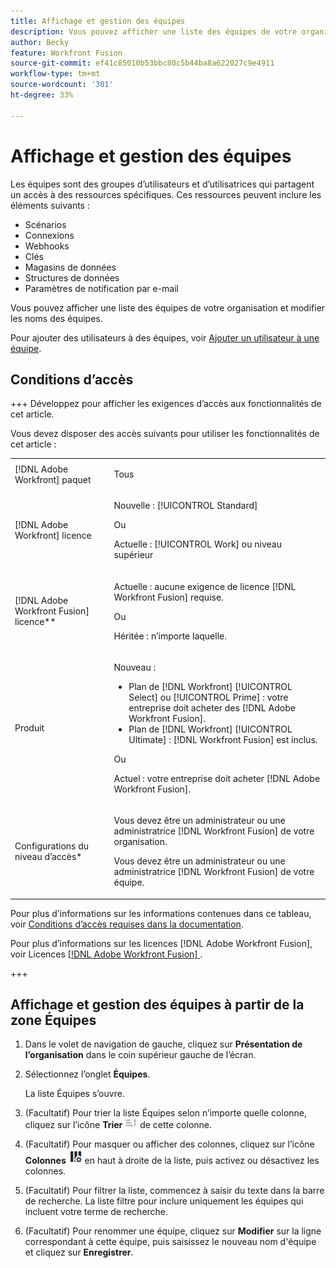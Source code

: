 ```yaml
---
title: Affichage et gestion des équipes
description: Vous pouvez afficher une liste des équipes de votre organisation et modifier les noms des équipes.
author: Becky
feature: Workfront Fusion
source-git-commit: ef41c85010b53bbc80c5b44ba8a622027c9e4911
workflow-type: tm+mt
source-wordcount: '301'
ht-degree: 33%

---
```


# Affichage et gestion des équipes

Les équipes sont des groupes d’utilisateurs et d’utilisatrices qui partagent un accès à des ressources spécifiques. Ces ressources peuvent inclure les éléments suivants :

* Scénarios
* Connexions
* Webhooks
* Clés
* Magasins de données
* Structures de données
* Paramètres de notification par e-mail

Vous pouvez afficher une liste des équipes de votre organisation et modifier les noms des équipes.

Pour ajouter des utilisateurs à des équipes, voir [Ajouter un utilisateur à une équipe](/help/workfront-fusion/set-up-and-manage-workfront-fusion/set-up-and-manage-orgs-and-teams/set-up-orgs-teams-and-users/add-a-user-to-a-team.md).

## Conditions d’accès

+++ Développez pour afficher les exigences d’accès aux fonctionnalités de cet article.

Vous devez disposer des accès suivants pour utiliser les fonctionnalités de cet article :

<table style="table-layout:auto">
 <col> 
 <col> 
 <tbody> 
  <tr> 
   <td role="rowheader">[!DNL Adobe Workfront] paquet</td> 
   <td> <p>Tous</p> </td> 
  </tr> 
  <tr data-mc-conditions=""> 
   <td role="rowheader">[!DNL Adobe Workfront] licence</td> 
   <td> <p>Nouvelle : [!UICONTROL Standard]</p><p>Ou</p><p>Actuelle : [!UICONTROL Work] ou niveau supérieur</p> </td> 
  </tr> 
  <tr> 
   <td role="rowheader">[!DNL Adobe Workfront Fusion] licence**</td> 
   <td>
   <p>Actuelle : aucune exigence de licence [!DNL Workfront Fusion] requise.</p>
   <p>Ou</p>
   <p>Héritée : n’importe laquelle. </p>
   </td> 
  </tr> 
  <tr> 
   <td role="rowheader">Produit</td> 
   <td>
   <p>Nouveau :</p> <ul><li>Plan de [!DNL Workfront] [!UICONTROL Select] ou [!UICONTROL Prime] : votre entreprise doit acheter des [!DNL Adobe Workfront Fusion].</li><li>Plan de [!DNL Workfront] [!UICONTROL Ultimate] : [!DNL Workfront Fusion] est inclus.</li></ul>
   <p>Ou</p>
   <p>Actuel : votre entreprise doit acheter [!DNL Adobe Workfront Fusion].</p>
   </td> 
  </tr>
  <tr data-mc-conditions=""> 
   <td role="rowheader">Configurations du niveau d’accès*</td> 
   <td> 
     <p>Vous devez être un administrateur ou une administratrice [!DNL Workfront Fusion] de votre organisation.</p>
     <p>Vous devez être un administrateur ou une administratrice [!DNL Workfront Fusion] de votre équipe.</p>
   </td> 
  </tr> 
   </td> 
  </tr> 
 </tbody> 
</table>

Pour plus d’informations sur les informations contenues dans ce tableau, voir [Conditions d’accès requises dans la documentation](/help/workfront-fusion/references/licenses-and-roles/access-level-requirements-in-documentation.md).

Pour plus d’informations sur les licences [!DNL Adobe Workfront Fusion], voir Licences [[!DNL Adobe Workfront Fusion] ](/help/workfront-fusion/set-up-and-manage-workfront-fusion/licensing-operations-overview/license-automation-vs-integration.md).

+++

## Affichage et gestion des équipes à partir de la zone Équipes

1. Dans le volet de navigation de gauche, cliquez sur **Présentation de l’organisation** dans le coin supérieur gauche de l’écran.
1. Sélectionnez l’onglet **Équipes**.

   La liste Équipes s’ouvre.

1. (Facultatif) Pour trier la liste Équipes selon n’importe quelle colonne, cliquez sur l’icône **Trier** ![Icône Trier](assets/sort-icon.png) de cette colonne.
1. (Facultatif) Pour masquer ou afficher des colonnes, cliquez sur l’icône **Colonnes** ![Icône Colonnes](assets/columns-icon.png) en haut à droite de la liste, puis activez ou désactivez les colonnes.
1. (Facultatif) Pour filtrer la liste, commencez à saisir du texte dans la barre de recherche. La liste filtre pour inclure uniquement les équipes qui incluent votre terme de recherche.
1. (Facultatif) Pour renommer une équipe, cliquez sur **Modifier** sur la ligne correspondant à cette équipe, puis saisissez le nouveau nom d&#39;équipe et cliquez sur **Enregistrer**.




